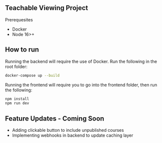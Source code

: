Teachable Viewing Project
--------------------------

Prerequesites
* Docker
* Node 16>+

How to run
-----------
Running the backend will require the use of Docker. Run the following in the root folder:
```bash
docker-compose up --build
```
Running the frontend will require you to go into the frontend folder, then run the following:
```bash
npm install
npm run dev
```

Feature Updates - Coming Soon
---------------
* Adding clickable button to include unpublished courses
* Implementing webhooks in backend to update caching layer